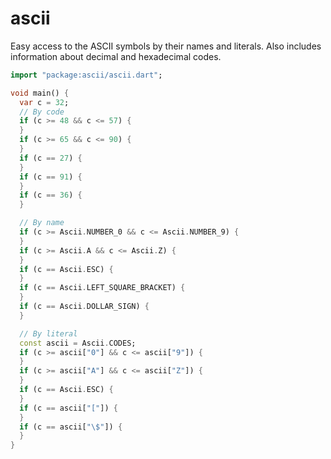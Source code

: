 ascii
=====

Easy access to the ASCII symbols by their names and literals.
Also includes information about decimal and hexadecimal codes.

```dart
import "package:ascii/ascii.dart";

void main() {
  var c = 32;
  // By code
  if (c >= 48 && c <= 57) {
  }
  if (c >= 65 && c <= 90) {
  }
  if (c == 27) {
  }
  if (c == 91) {
  }
  if (c == 36) {
  }

  // By name
  if (c >= Ascii.NUMBER_0 && c <= Ascii.NUMBER_9) {
  }
  if (c >= Ascii.A && c <= Ascii.Z) {
  }
  if (c == Ascii.ESC) {
  }
  if (c == Ascii.LEFT_SQUARE_BRACKET) {
  }
  if (c == Ascii.DOLLAR_SIGN) {
  }

  // By literal
  const ascii = Ascii.CODES;
  if (c >= ascii["0"] && c <= ascii["9"]) {
  }
  if (c >= ascii["A"] && c <= ascii["Z"]) {
  }
  if (c == Ascii.ESC) {
  }
  if (c == ascii["["]) {
  }
  if (c == ascii["\$"]) {
  }
}
```